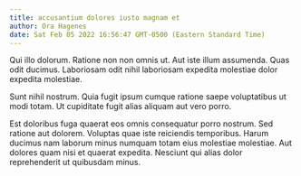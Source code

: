 ```yaml
---
title: accusantium dolores iusto magnam et
author: Ora Hagenes
date: Sat Feb 05 2022 16:56:47 GMT-0500 (Eastern Standard Time)
---
```

Qui illo dolorum. Ratione non non omnis ut. Aut iste illum assumenda. Quas odit ducimus. Laboriosam odit nihil laboriosam expedita molestiae dolor expedita molestiae.

 Sunt nihil nostrum. Quia fugit ipsum cumque ratione saepe voluptatibus ut modi totam. Ut cupiditate fugit alias aliquam aut vero porro.

 Est doloribus fuga quaerat eos omnis consequatur porro nostrum. Sed ratione aut dolorem. Voluptas quae iste reiciendis temporibus. Harum ducimus nam laborum minus numquam totam eius molestiae molestiae. Aut dolores quam nisi et quaerat expedita. Nesciunt qui alias dolor reprehenderit ut quibusdam minus.